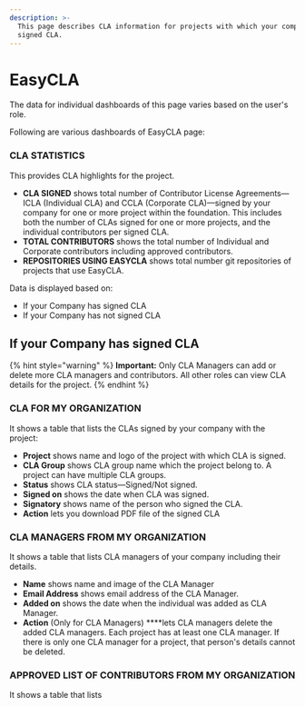```yaml
---
description: >-
  This page describes CLA information for projects with which your company has
  signed CLA.
---
```


# EasyCLA

The data for individual dashboards of this page varies based on the user's role.

Following are various dashboards of EasyCLA page:

### CLA STATISTICS

This provides CLA highlights for the project.

* **CLA SIGNED** shows total number of Contributor License Agreements—ICLA \(Individual CLA\) and CCLA \(Corporate CLA\)—signed by your company for one or more project within the foundation. This includes both the number of CLAs signed for one or more projects, and the individual contributors per signed CLA.
* **TOTAL CONTRIBUTORS** shows the total number of Individual and Corporate contributors including approved contributors.
* **REPOSITORIES USING EASYCLA** shows total number git repositories of projects that use EasyCLA.

Data is displayed based on:

* If your Company has signed CLA
* If your Company has not signed CLA

## If your Company has signed CLA

{% hint style="warning" %}
**Important:** Only CLA Managers can add or delete more CLA managers and contributors. All other roles can view CLA details for the project.
{% endhint %}

### CLA FOR MY ORGANIZATION

It shows a table that lists the CLAs signed by your company with the project:

* **Project** shows name and logo of the project with which CLA is signed.
* **CLA Group** shows CLA group name which the project belong to. A project can have multiple CLA groups.
* **Status** shows CLA status—Signed/Not signed.
* **Signed on** shows the date when CLA was signed.
* **Signatory** shows name of the person who signed the CLA.
* **Action** lets you download PDF file of the signed CLA

### CLA MANAGERS FROM MY ORGANIZATION

It shows a table that lists CLA managers of your company including their details.

* **Name** shows name and image of the CLA Manager
* **Email Address** shows email address of the CLA Manager.
* **Added on** shows the date when the individual was added as CLA Manager. 
* **Action** \(Only for CLA Managers\) ****lets CLA managers delete the added CLA managers. Each project has at least one CLA manager. If there is only one CLA manager for a project, that person's details cannot be deleted.

### APPROVED LIST OF CONTRIBUTORS FROM MY ORGANIZATION

It shows a table that lists 



